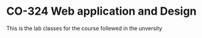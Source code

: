 # CO-324 Web application and Design

This is the lab classes for the course follewed in the unversity
